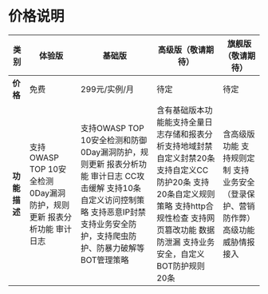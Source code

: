 # 价格说明

| **类别**     | **体验版**                                                   | 基础版                                                       | **高级版（敬请期待）**                                       | **旗舰版（敬请期待）**                                       |
| ------------ | ------------------------------------------------------------ | ------------------------------------------------------------ | ------------------------------------------------------------ | ------------------------------------------------------------ |
| **价格**     | 免费                                                         | 299元/实例/月                                                | 待定                                                         | 待定                                                         |
| **功能描述** | 支持OWASP   TOP 10安全检测 0Day漏洞防护，规则更新 报表分析功能 审计日志 | 支持OWASP   TOP 10安全检测和防御 0Day漏洞防护，规则更新 报表分析功能 审计日志 CC攻击缓解 支持10条自定义访问控制策略 支持恶意IP封禁 支持业务安全防护，支持爬虫防护、防暴力破解等BOT管理策略 | 含有基础版本功能能支持全量日志存储和报表分析支持地域封禁 自定义封禁20条 支持自定义CC防护20条 支持20条自定义规则策略 支持http合规性检查 支持网页篡改功能 数据防泄漏 支持业务安全，自定义BOT防护规则20条 | 含高级版功能     支持规则定制     支持业务安全（登录保护、营销防作弊）高级功能     威胁情报接入 |

 